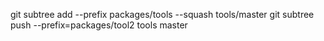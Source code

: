 git subtree add --prefix packages/tools --squash tools/master
git subtree push --prefix=packages/tool2 tools master
